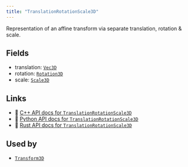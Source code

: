 ```yaml
---
title: "TranslationRotationScale3D"
---
```


Representation of an affine transform via separate translation, rotation & scale.

## Fields

* translation: [`Vec3D`](../datatypes/vec3d.md)
* rotation: [`Rotation3D`](../datatypes/rotation3d.md)
* scale: [`Scale3D`](../datatypes/scale3d.md)

## Links
 * 🌊 [C++ API docs for `TranslationRotationScale3D`](https://ref.rerun.io/docs/cpp/stable/structrerun_1_1datatypes_1_1TranslationRotationScale3D.html?speculative-link)
 * 🐍 [Python API docs for `TranslationRotationScale3D`](https://ref.rerun.io/docs/python/stable/common/datatypes#rerun.datatypes.TranslationRotationScale3D)
 * 🦀 [Rust API docs for `TranslationRotationScale3D`](https://docs.rs/rerun/latest/rerun/datatypes/struct.TranslationRotationScale3D.html)


## Used by

* [`Transform3D`](../datatypes/transform3d.md)
